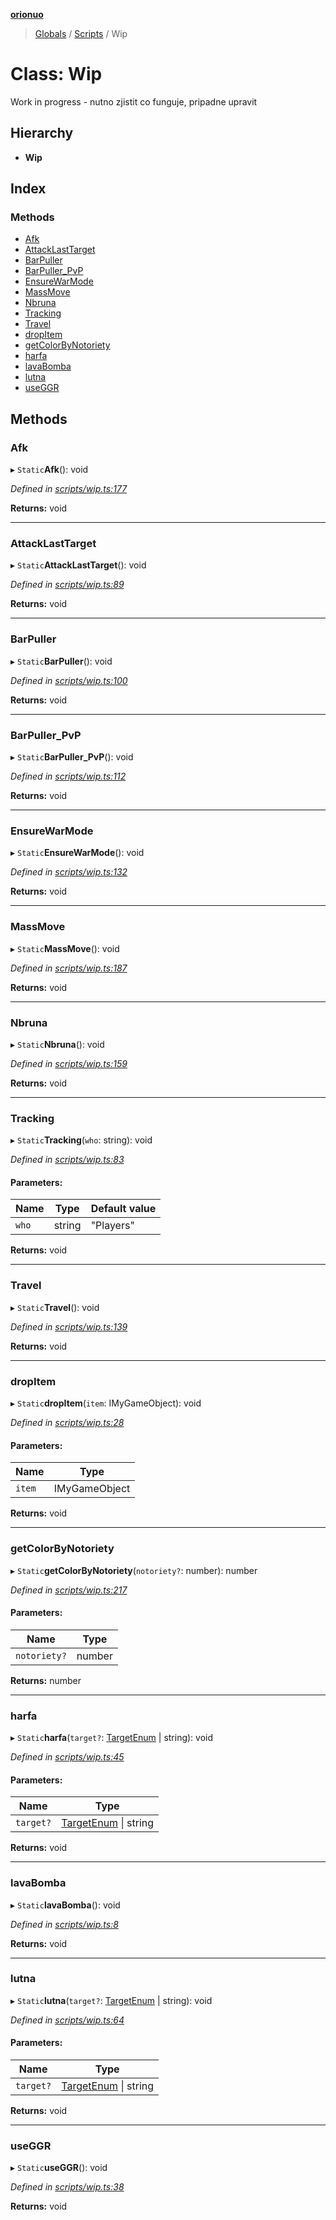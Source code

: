 **[orionuo](../README.md)**

> [Globals](../globals.md) / [Scripts](../modules/scripts.md) / Wip

# Class: Wip

Work in progress - nutno zjistit co funguje, pripadne upravit

## Hierarchy

* **Wip**

## Index

### Methods

* [Afk](scripts.wip.md#afk)
* [AttackLastTarget](scripts.wip.md#attacklasttarget)
* [BarPuller](scripts.wip.md#barpuller)
* [BarPuller\_PvP](scripts.wip.md#barpuller_pvp)
* [EnsureWarMode](scripts.wip.md#ensurewarmode)
* [MassMove](scripts.wip.md#massmove)
* [Nbruna](scripts.wip.md#nbruna)
* [Tracking](scripts.wip.md#tracking)
* [Travel](scripts.wip.md#travel)
* [dropItem](scripts.wip.md#dropitem)
* [getColorByNotoriety](scripts.wip.md#getcolorbynotoriety)
* [harfa](scripts.wip.md#harfa)
* [lavaBomba](scripts.wip.md#lavabomba)
* [lutna](scripts.wip.md#lutna)
* [useGGR](scripts.wip.md#useggr)

## Methods

### Afk

▸ `Static`**Afk**(): void

*Defined in [scripts/wip.ts:177](https://github.com/msviha/orionuo/blob/597f2ef/src/scripts/wip.ts#L177)*

**Returns:** void

___

### AttackLastTarget

▸ `Static`**AttackLastTarget**(): void

*Defined in [scripts/wip.ts:89](https://github.com/msviha/orionuo/blob/597f2ef/src/scripts/wip.ts#L89)*

**Returns:** void

___

### BarPuller

▸ `Static`**BarPuller**(): void

*Defined in [scripts/wip.ts:100](https://github.com/msviha/orionuo/blob/597f2ef/src/scripts/wip.ts#L100)*

**Returns:** void

___

### BarPuller\_PvP

▸ `Static`**BarPuller_PvP**(): void

*Defined in [scripts/wip.ts:112](https://github.com/msviha/orionuo/blob/597f2ef/src/scripts/wip.ts#L112)*

**Returns:** void

___

### EnsureWarMode

▸ `Static`**EnsureWarMode**(): void

*Defined in [scripts/wip.ts:132](https://github.com/msviha/orionuo/blob/597f2ef/src/scripts/wip.ts#L132)*

**Returns:** void

___

### MassMove

▸ `Static`**MassMove**(): void

*Defined in [scripts/wip.ts:187](https://github.com/msviha/orionuo/blob/597f2ef/src/scripts/wip.ts#L187)*

**Returns:** void

___

### Nbruna

▸ `Static`**Nbruna**(): void

*Defined in [scripts/wip.ts:159](https://github.com/msviha/orionuo/blob/597f2ef/src/scripts/wip.ts#L159)*

**Returns:** void

___

### Tracking

▸ `Static`**Tracking**(`who`: string): void

*Defined in [scripts/wip.ts:83](https://github.com/msviha/orionuo/blob/597f2ef/src/scripts/wip.ts#L83)*

#### Parameters:

Name | Type | Default value |
------ | ------ | ------ |
`who` | string | "Players" |

**Returns:** void

___

### Travel

▸ `Static`**Travel**(): void

*Defined in [scripts/wip.ts:139](https://github.com/msviha/orionuo/blob/597f2ef/src/scripts/wip.ts#L139)*

**Returns:** void

___

### dropItem

▸ `Static`**dropItem**(`item`: IMyGameObject): void

*Defined in [scripts/wip.ts:28](https://github.com/msviha/orionuo/blob/597f2ef/src/scripts/wip.ts#L28)*

#### Parameters:

Name | Type |
------ | ------ |
`item` | IMyGameObject |

**Returns:** void

___

### getColorByNotoriety

▸ `Static`**getColorByNotoriety**(`notoriety?`: number): number

*Defined in [scripts/wip.ts:217](https://github.com/msviha/orionuo/blob/597f2ef/src/scripts/wip.ts#L217)*

#### Parameters:

Name | Type |
------ | ------ |
`notoriety?` | number |

**Returns:** number

___

### harfa

▸ `Static`**harfa**(`target?`: [TargetEnum](../enums/targetenum.md) \| string): void

*Defined in [scripts/wip.ts:45](https://github.com/msviha/orionuo/blob/597f2ef/src/scripts/wip.ts#L45)*

#### Parameters:

Name | Type |
------ | ------ |
`target?` | [TargetEnum](../enums/targetenum.md) \| string |

**Returns:** void

___

### lavaBomba

▸ `Static`**lavaBomba**(): void

*Defined in [scripts/wip.ts:8](https://github.com/msviha/orionuo/blob/597f2ef/src/scripts/wip.ts#L8)*

**Returns:** void

___

### lutna

▸ `Static`**lutna**(`target?`: [TargetEnum](../enums/targetenum.md) \| string): void

*Defined in [scripts/wip.ts:64](https://github.com/msviha/orionuo/blob/597f2ef/src/scripts/wip.ts#L64)*

#### Parameters:

Name | Type |
------ | ------ |
`target?` | [TargetEnum](../enums/targetenum.md) \| string |

**Returns:** void

___

### useGGR

▸ `Static`**useGGR**(): void

*Defined in [scripts/wip.ts:38](https://github.com/msviha/orionuo/blob/597f2ef/src/scripts/wip.ts#L38)*

**Returns:** void
